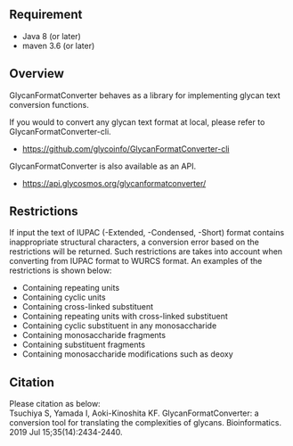 ## Requirement
* Java 8 (or later)
* maven 3.6 (or later)

## Overview
GlycanFormatConverter behaves as a library for implementing glycan text conversion functions.

If you would to convert any glycan text format at local, please refer to GlycanFormatConverter-cli.
* https://github.com/glycoinfo/GlycanFormatConverter-cli

GlycanFormatConverter is also available as an API.
* https://api.glycosmos.org/glycanformatconverter/

## Restrictions
If input the text of IUPAC (-Extended, -Condensed, -Short) format contains inappropriate structural characters, a conversion error based on the restrictions will be returned.
Such restrictions are takes into account when converting from IUPAC format to WURCS format.
An examples of the restrictions is shown below:
- Containing repeating units
- Containing cyclic units
- Containing cross-linked substituent
- Containing repeating units with cross-linked substituent
- Containing cyclic substituent in any monosaccharide
- Containing monosaccharide fragments
- Containing substituent fragments
- Containing monosaccharide modifications such as deoxy

## Citation
Please citation as below:\
Tsuchiya S, Yamada I, Aoki-Kinoshita KF. GlycanFormatConverter: a conversion tool for translating the complexities of glycans. Bioinformatics. 2019 Jul 15;35(14):2434-2440. 